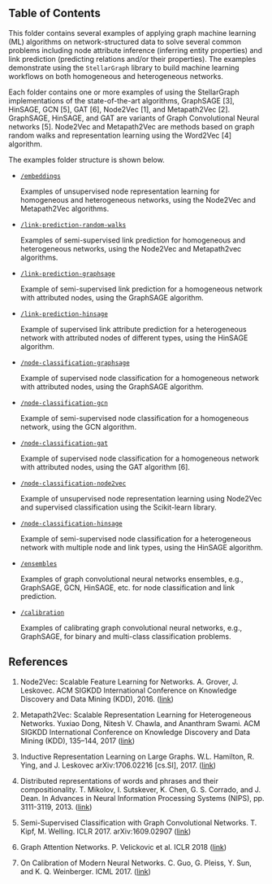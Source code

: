 ## Table of Contents

This folder contains several examples of applying graph machine learning (ML) algorithms on network-structured
data to solve several common problems including node attribute inference (inferring
entity properties) and link prediction (predicting relations and/or their properties). The
examples demonstrate using the `StellarGraph` library to build machine learning
workflows on both homogeneous and heterogeneous networks.

Each folder contains one or more examples of using the StellarGraph implementations of the
state-of-the-art algorithms, GraphSAGE [3], HinSAGE, GCN [5], GAT [6], Node2Vec [1], and Metapath2Vec [2]. 
GraphSAGE, HinSAGE, and GAT are variants of Graph Convolutional Neural networks [5]. Node2Vec and
Metapath2Vec are methods based on graph random walks and representation learning using the
Word2Vec [4] algorithm.

The examples folder structure is shown below.

* [`/embeddings`](https://github.com/stellargraph/stellargraph/tree/master/demos/embeddings)

    Examples of unsupervised node representation learning for homogeneous and heterogeneous networks,
    using the Node2Vec and Metapath2Vec algorithms.

* [`/link-prediction-random-walks`](https://github.com/stellargraph/stellargraph/tree/master/demos/link-prediction-random-walks)

    Examples of semi-supervised link prediction for homogeneous and heterogeneous networks,
    using the Node2Vec and Metapath2vec algorithms.

* [`/link-prediction-graphsage`](https://github.com/stellargraph/stellargraph/tree/master/demos/link-prediction-graphsage)

    Example of semi-supervised link prediction for a homogeneous network with attributed nodes,
    using the GraphSAGE algorithm.

* [`/link-prediction-hinsage`](https://github.com/stellargraph/stellargraph/tree/master/demos/link-prediction-hinsage)

    Example of supervised link attribute prediction for a heterogeneous network with attributed nodes of different types,
    using the HinSAGE algorithm.

* [`/node-classification-graphsage`](https://github.com/stellargraph/stellargraph/tree/master/demos/node-classification-graphsage)

    Example of supervised node classification for a homogeneous network with attributed nodes, using the GraphSAGE algorithm.
    
* [`/node-classification-gcn`](https://github.com/stellargraph/stellargraph/tree/master/demos/node-classification-gcn)

    Example of semi-supervised node classification for a homogeneous network, using the GCN algorithm.

* [`/node-classification-gat`](https://github.com/stellargraph/stellargraph/tree/master/demos/node-classification-gat)

    Example of supervised node classification for a homogeneous network with attributed nodes, using the GAT algorithm [6].

* [`/node-classification-node2vec`](https://github.com/stellargraph/stellargraph/tree/master/demos/node-classification-node2vec)

    Example of unsupervised node representation learning using Node2Vec and supervised classification using
    the Scikit-learn library.

* [`/node-classification-hinsage`](https://github.com/stellargraph/stellargraph/tree/master/demos/node-classification-hinsage)

    Example of semi-supervised node classification for a heterogeneous network with multiple node and link types,
    using the HinSAGE algorithm.

* [`/ensembles`](https://github.com/stellargraph/stellargraph/tree/master/demos/ensembles)

    Examples of graph convolutional neural networks ensembles, e.g., GraphSAGE, GCN, HinSAGE, etc. for
    node classification and link prediction.

* [`/calibration`](https://github.com/stellargraph/stellargraph/tree/master/demos/calibration)

    Examples of calibrating graph convolutional neural networks, e.g., GraphSAGE, for binary and
    multi-class classification problems.


## References

1. Node2Vec: Scalable Feature Learning for Networks. A. Grover, J. Leskovec. ACM SIGKDD International Conference on 
Knowledge Discovery and Data Mining (KDD), 2016. ([link](https://snap.stanford.edu/node2vec/))

2. Metapath2Vec: Scalable Representation Learning for Heterogeneous Networks. Yuxiao Dong, Nitesh V. Chawla, and 
Ananthram Swami. ACM SIGKDD International Conference on Knowledge Discovery and Data Mining (KDD), 135–144, 2017
([link](https://ericdongyx.github.io/metapath2vec/m2v.html))

3. Inductive Representation Learning on Large Graphs. W.L. Hamilton, R. Ying, and J. Leskovec arXiv:1706.02216 
[cs.SI], 2017. ([link](http://snap.stanford.edu/graphsage/))

4. Distributed representations of words and phrases and their compositionality. T. Mikolov, 
I. Sutskever, K. Chen, G. S. Corrado, and J. Dean. In Advances in Neural Information Processing
 Systems (NIPS), pp. 3111-3119, 2013. ([link](https://papers.nips.cc/paper/5021-distributed-representations-of-words-and-phrases-and-their-compositionality.pdf))

5. Semi-Supervised Classification with Graph Convolutional Networks. T. Kipf, M. Welling. 
ICLR 2017. arXiv:1609.02907 ([link](https://arxiv.org/abs/1609.02907))

6. Graph Attention Networks. P. Velickovic et al. ICLR 2018 ([link](https://arxiv.org/abs/1710.10903))

7. On Calibration of Modern Neural Networks. C. Guo, G. Pleiss, Y. Sun, and K. Q. Weinberger. 
ICML 2017. ([link](https://geoffpleiss.com/nn_calibration))
